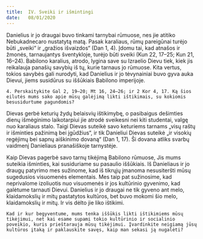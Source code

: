 ```yaml
---
title:  IV. Sveiki ir išmintingi
date:   08/01/2020
---
```


Danielius ir jo draugai buvo tinkami tarnybai rūmuose, nes jie atitiko Nebukadnecaro nustatytą matą. Pasak karaliaus, rūmų pareigūnai turėjo būti „sveiki“ ir „gražios išvaizdos“ (Dan 1, 4). Įdomu tai, kad atnašos ir žmonės, tarnaujantys šventykloje, turėjo būti sveiki (Kun 22, 17–25; Kun 21, 16–24). Babilono karalius, atrodo, lygina save su Izraelio Dievu tiek, kiek jis reikalauja panašių savybių iš tų, kurie tarnaus jo rūmuose. Kita vertus, tokios savybės gali nurodyti, kad Danielius ir jo tėvynainiai buvo gyva auka Dievui, jiems susidūrus su iššūkiais Babilono imperijoje.

`4. Perskaitykite Gal 2, 19–20; Mt 16, 24–26; ir 2 Kor 4, 17. Ką šios eilutės mums sako apie mūsų galėjimą likti ištikimais, su kokiomis besusidurtume pagundomis?`
														
Dievas gerbė keturių žydų belaisvių ištikimybę, o pasibaigus dešimties dienų išmėginimo laikotarpiui jie atrodė sveikesni nei kiti studentai, valgę nuo karaliaus stalo. Taigi Dievas suteikė savo keturiems tarnams „visų raštų ir išminties pažinimą bei įgūdžius“, ir tik Danieliui Dievas suteikė „ir visokių regėjimų bei sapnų aiškinimo dovaną“ (Dan 1, 17). Ši dovana atliks svarbų vaidmenį Danieliaus pranašiškoje tarnystėje.

Kaip Dievas pagerbė savo tarnų tikėjimą Babilono rūmuose, Jis mums suteikia išminties, kai susiduriame su pasaulio iššūkiais. Iš Danieliaus ir jo draugų patyrimo mes sužinome, kad iš tikrųjų įmanoma nesusiteršti mūsų sugedusios visuomenės elementais. Mes taip pat sužinosime, kad neprivalome izoliuotis nuo visuomenės ir jos kultūrinio gyvenimo, kad galėtume tarnauti Dievui. Danielius ir jo draugai ne tik gyveno ant melo, klaidamokslių ir mitų pastatytos kultūros, bet buvo mokomi šio melo, klaidamokslių ir mitų. Ir vis dėlto jie liko ištikimi.

`Kad ir kur begyventume, mums tenka iššūkis likti ištikimiems mūsų tikėjimui, net kai esame supami tokio kultūrinio ir socialinio poveikio, kuris prieštarauja mūsų tikėjimui. Įvardinkite neigiamą jūsų kultūros įtaką ir paklauskite savęs, kaip man sekasi ją nugalėti?`
